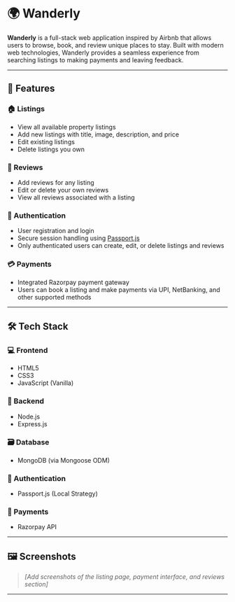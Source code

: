 # 🌍 Wanderly

**Wanderly** is a full-stack web application inspired by Airbnb that allows users to browse, book, and review unique places to stay. Built with modern web technologies, Wanderly provides a seamless experience from searching listings to making payments and leaving feedback.

---

## 🚀 Features

### 🏠 Listings
- View all available property listings
- Add new listings with title, image, description, and price
- Edit existing listings
- Delete listings you own

### 💬 Reviews
- Add reviews for any listing
- Edit or delete your own reviews
- View all reviews associated with a listing

### 🔐 Authentication
- User registration and login
- Secure session handling using [Passport.js](https://www.passportjs.org/)
- Only authenticated users can create, edit, or delete listings and reviews

### 💳 Payments
- Integrated Razorpay payment gateway
- Users can book a listing and make payments via UPI, NetBanking, and other supported methods

---

## 🛠️ Tech Stack

### 💻 Frontend
- HTML5
- CSS3
- JavaScript (Vanilla)

### 🧠 Backend
- Node.js
- Express.js

### 🗃️ Database
- MongoDB (via Mongoose ODM)

### 🔐 Authentication
- Passport.js (Local Strategy)

### 💸 Payments
- Razorpay API

---

## 🖼️ Screenshots
> *[Add screenshots of the listing page, payment interface, and reviews section]*

---


